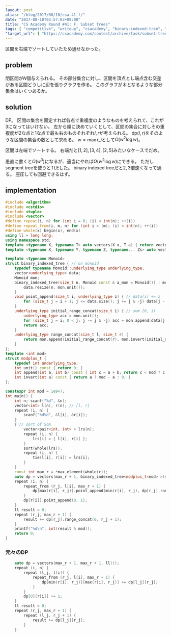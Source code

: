 ```yaml
---
layout: post
alias: "/blog/2017/08/10/csa-41-f/"
date: "2017-08-10T03:57:03+09:00"
title: "CS Academy Round #41: F. Subset Trees"
tags: [ "competitive", "writeup", "csacademy", "binary-indexed-tree", "dp", "interval" ]
"target_url": [ "https://csacademy.com/contest/archive/task/subset-trees" ]
---
```


区間を右端でソートしていたため通せなかった。

## problem

閉区間が$N$個与えられる。
その部分集合に対し、区間を頂点とし端点含む交差がある区間どうしに辺を張りグラフを作る。
このグラフが木となるような部分集合はいくつあるか。

## solution

DP。
区間の集合を固定すれば各点で重複度のようなものを考えられて、これが$3$になってはいけない。
左から順に決めていくとして、区間の集合に対しその重複度が$2$な点と$1$な点で最も右のものそれぞれ$l, r$が考えられる。
$\mathrm{dp}(l, r)$をそのような区間の集合の数として求める。
$w = \max r\_i$として$O(w^2 \log w)$。

区間は左端でソートする。
右端だと$[1, 2], [3, 4], [2, 5]$みたいなケースでだめ。

愚直に書くと$O(w^3)$になるが、適当にやれば$O(w^2 \log w)$にできる。
ただしsegment treeを使うとTLEした。
binary indexed treeだと$2, 3$倍速くなって通る。
座圧しても回避できるはず。

## implementation

``` c++
#include <algorithm>
#include <cstdio>
#include <tuple>
#include <vector>
#define repeat(i, n) for (int i = 0; (i) < int(n); ++(i))
#define repeat_from(i, m, n) for (int i = (m); (i) < int(n); ++(i))
#define whole(x) begin(x), end(x)
using ll = long long;
using namespace std;
template <typename X, typename T> auto vectors(X x, T a) { return vector<T>(x, a); }
template <typename X, typename Y, typename Z, typename... Zs> auto vectors(X x, Y y, Z z, Zs... zs) { auto cont = vectors(y, z, zs...); return vector<decltype(cont)>(x, cont); }

template <typename Monoid>
struct binary_indexed_tree { // on monoid
    typedef typename Monoid::underlying_type underlying_type;
    vector<underlying_type> data;
    Monoid mon;
    binary_indexed_tree(size_t n, Monoid const & a_mon = Monoid()) : mon(a_mon) {
        data.resize(n, mon.unit());
    }
    void point_append(size_t i, underlying_type z) { // data[i] += z
        for (size_t j = i + 1; j <= data.size(); j += j & -j) data[j - 1] = mon.append(data[j - 1], z);
    }
    underlying_type initial_range_concat(size_t i) { // sum [0, i)
        underlying_type acc = mon.unit();
        for (size_t j = i; 0 < j; j -= j & -j) acc = mon.append(data[j - 1], acc);
        return acc;
    }
    underlying_type range_concat(size_t l, size_t r) {
        return mon.append(initial_range_concat(r), mon.invert(initial_range_concat(l)));
    }
};
template <int mod>
struct modplus_t {
    typedef int underlying_type;
    int unit() const { return 0; }
    int append(int a, int b) const { int c = a + b; return c < mod ? c : c - mod; }
    int invert(int a) const { return a ? mod - a : 0; }
};

constexpr int mod = 1e9+7;
int main() {
    int n; scanf("%d", &n);
    vector<int> l(n), r(n); // [l, r]
    repeat (i, n) {
        scanf("%d%d", &l[i], &r[i]);
    }
    { // sort of SoA
        vector<pair<int, int> > lrs(n);
        repeat (i, n) {
            lrs[i] = { l[i], r[i] };
        }
        sort(whole(lrs));
        repeat (i, n) {
            tie(l[i], r[i]) = lrs[i];
        }
    }
    const int max_r = *max_element(whole(r));
    auto dp = vectors(max_r + 1, binary_indexed_tree<modplus_t<mod> >(max_r + 1));
    repeat (i, n) {
        repeat_from (r_j, l[i], max_r + 1) {
            dp[max(r[i], r_j)].point_append(min(r[i], r_j), dp[r_j].range_concat(0, l[i]));
        }
        dp[r[i]].point_append(0, 1);
    }
    ll result = 0;
    repeat (r_j, max_r + 1) {
        result += dp[r_j].range_concat(0, r_j + 1);
    }
    printf("%d\n", int(result % mod));
    return 0;
}
```

### 元々のDP

``` c++
    auto dp = vectors(max_r + 1, max_r + 1, ll());
    repeat (i, n) {
        repeat (l_j, l[i]) {
            repeat_from (r_j, l[i], max_r + 1) {
                dp[min(r[i], r_j)][max(r[i], r_j)] += dp[l_j][r_j];
            }
        }
        dp[0][r[i]] += 1;
    }
    ll result = 0;
    repeat (r_j, max_r + 1) {
        repeat (l_j, r_j + 1) {
            result += dp[l_j][r_j];
        }
    }
```
